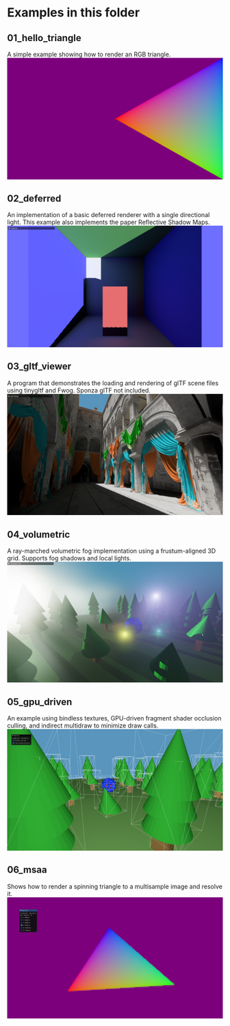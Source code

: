 # Examples in this folder

## 01_hello_triangle

A simple example showing how to render an RGB triangle.
![hello_triangle](media/hello_triangle.png "A large triangle with red, blue, and green vertices on a magenta background")

## 02_deferred

An implementation of a basic deferred renderer with a single directional light. This example also implements the paper Reflective Shadow Maps.
![deferred](media/deferred.png "Cornell box-like scene with a single light coming from the viewer and color from the walls softly bleeding onto the others")

## 03_gltf_viewer

A program that demonstrates the loading and rendering of glTF scene files using tinygltf and Fwog. Sponza glTF not included.
![gltf_viewer](media/gltf_viewer.png "View of the atrium in Sponza from below, with the sun illuminating the center of the ground floor")

## 04_volumetric

A ray-marched volumetric fog implementation using a frustum-aligned 3D grid. Supports fog shadows and local lights.
![volumetric](media/volumetric0.png "A forest scene featuring a cube of fog and some local lights illuminating it")

## 05_gpu_driven

An example using bindless textures, GPU-driven fragment shader occlusion culling, and indirect multidraw to minimize draw calls.
![gpu_driven](media/gpu_driven.png "A forest scene with wireframe bounding boxes around each object")

## 06_msaa

Shows how to render a spinning triangle to a multisample image and resolve it.
![msaa](media/msaa.png "An RGB triangle with smooth, antialiased edges on a magenta background")
